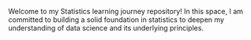 Welcome to my Statistics learning journey repository! In this space, I am committed to building a solid foundation in statistics to deepen my understanding of data science and its underlying principles.
